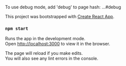 To use debug mode, add 'debug' to page hash: ...#debug

This project was bootstrapped with [Create React App](https://github.com/facebook/create-react-app).


### `npm start`

Runs the app in the development mode.<br />
Open [http://localhost:3000](http://localhost:3000) to view it in the browser.

The page will reload if you make edits.<br />
You will also see any lint errors in the console.

